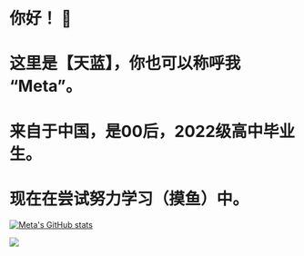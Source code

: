 # 你好！ 👋
# 这里是【天蓝】，你也可以称呼我 “Meta”。
# 来自于中国，是00后，2022级高中毕业生。
# 现在在尝试努力学习（摸鱼）中。

[![Meta's GitHub stats](https://github-readme-stats.vercel.app/api?username=MetallicAllex)](https://github.com/anuraghazra/github-readme-stats)

![](https://github-readme-stats.vercel.app/api/top-langs/?username=MetallicAllex&layout=compact&show_icons=true&count_private=true)
<!--
**MetallicAllex/metallicallex** is a ✨ _special_ ✨ repository because its `README.md` (this file) appears on your GitHub profile.

Here are some ideas to get you started:

- 🔭 I’m currently working on ...
- 🌱 I’m currently learning ...
- 👯 I’m looking to collaborate on ...
- 🤔 I’m looking for help with ...
- 💬 Ask me about ...
- 📫 How to reach me: ...
- 😄 Pronouns: ...
- ⚡ Fun fact: ...
-->

